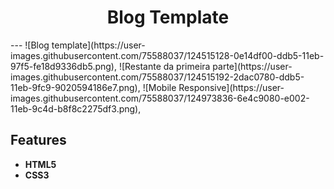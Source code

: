<h1 align="center">
Blog Template
</h1>
---
![Blog template](https://user-images.githubusercontent.com/75588037/124515128-0e14df00-ddb5-11eb-97f5-fe18d9336db5.png),
![Restante da primeira parte](https://user-images.githubusercontent.com/75588037/124515192-2dac0780-ddb5-11eb-9fc9-9020594186e7.png),
![Mobile Responsive](https://user-images.githubusercontent.com/75588037/124973836-6e4c9080-e002-11eb-9c4d-b8f8c2275df3.png),


## Features
- **HTML5**
- **CSS3**
